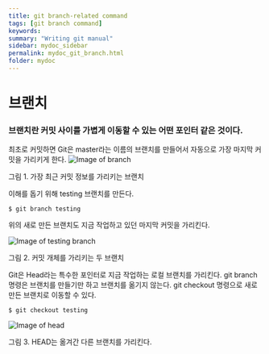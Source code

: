 ```yaml
---
title: git branch-related command
tags: [git branch command]
keywords:
summary: "Writing git manual"
sidebar: mydoc_sidebar
permalink: mydoc_git_branch.html
folder: mydoc
---
```


# 브랜치
### 브랜치란 커밋 사이를 가볍게 이동할 수 있는 어떤 포인터 같은 것이다.

 최초로 커밋하면 Git은 master라는 이름의 브랜치를 만들어서 자동으로 가장 마지막 커밋을 가리키게 한다.
![Image of branch](https://git-scm.com/figures/18333fig0303-tn.png)

그림 1. 가장 최근 커밋 정보를 가리키는 브랜치

이해를 돕기 위해 testing 브랜치를 만든다.

```
$ git branch testing
```

위의 새로 만든 브랜치도 지금 작업하고 있던 마지막 커밋을 가리킨다.

![Image of testing branch](https://git-scm.com/figures/18333fig0304-tn.png)

그림 2. 커밋 개체를 가리키는 두 브랜치

Git은 Head라는 특수한 포인터로 지금 작업하는 로컬 브랜치를 가리킨다.
git branch 명령은 브랜치를 만들기만 하고 브랜치를 옮기지 않는다.
git checkout 명령으로 새로 만든 브랜치로 이동할 수 있다.

```
$ git checkout testing
```

![Image of head](https://git-scm.com/figures/18333fig0306-tn.png)

그림 3. HEAD는 옮겨간 다른 브랜치를 가리킨다.
